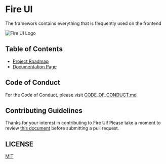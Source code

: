 # Fire UI
The framework contains everything that is frequently used on the frontend

![Fire UI Logo](https://github.com/kimlimjustin/fire-ui/blob/master/docs/logo.jpg?raw=true)

## Table of Contents
- [Project Roadmap](https://github.com/kimlimjustin/fire-ui/projects/1)
- [Documentation Page](https://kimlim.net/fire-ui/)

## Code of Conduct
For the Code of Conduct, please visit [CODE_OF_CONDUCT.md](https://github.com/kimlimjustin/fire-ui/blob/master/CODE_OF_CONDUCT.md)

## Contributing Guidelines
Thanks for your interest in contributing to Fire UI! Please take a moment to review [this document](https://github.com/kimlimjustin/fire-ui/blob/master/CONTRIBUTING.md) before submitting a pull request.

## LICENSE
[MIT](https://github.com/kimlimjustin/fire-ui/blob/master/LICENSE)
